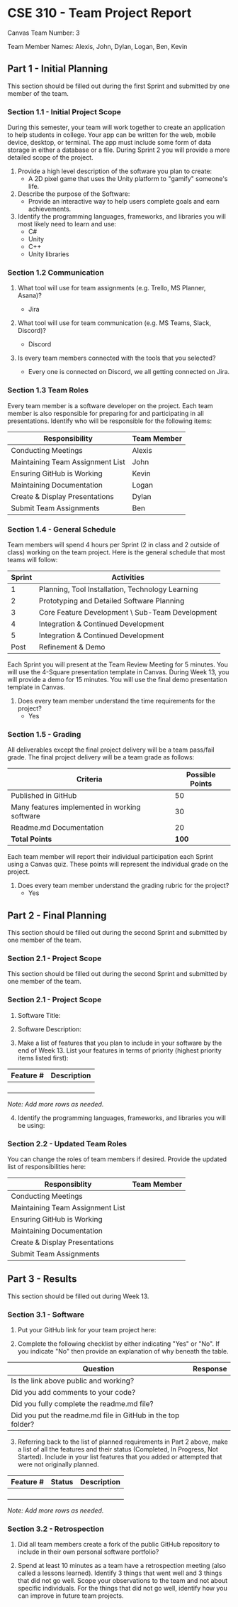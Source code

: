 # CSE 310 - Team Project Report

Canvas Team Number: 3

Team Member Names: Alexis, John, Dylan, Logan, Ben, Kevin

## Part 1 - Initial Planning

This section should be filled out during the first Sprint and submitted by one member of the team.

### Section 1.1 - Initial Project Scope

During this semester, your team will work together to create an application to help students in college.  Your app can be written for the web, mobile device, desktop, or terminal.  The app must include some form of data storage in either a database or a file.  During Sprint 2 you will provide a more detailed scope of the project. 

1. Provide a high level description of the software you plan to create:
    - A 2D pixel game that uses the Unity platform to "gamify" someone's life.
2. Describe the purpose of the Software:
    - Provide an interactive way to help users complete goals and earn achievements. 
3. Identify the programming languages, frameworks, and libraries you will most likely need to learn and use:
    - C#
    - Unity
    - C++
    - Unity libraries
### Section 1.2 Communication

1. What tool will use for team assignments (e.g. Trello, MS Planner, Asana)? 
    - Jira

2. What tool will use for team communication (e.g. MS Teams, Slack, Discord)? 
    - Discord

3. Is every team members connected with the tools that you selected?
    - Every one is connected on Discord, we all getting connected on Jira.
### Section 1.3 Team Roles

Every team member is a software developer on the project.  Each team member is also responsible for preparing for and participating in all presentations.  Identify who will be responsible for the following items:

|Responsibility                  |Team Member         |
|--------------------------------|--------------------|
|Conducting Meetings             | Alexis             |
|Maintaining Team Assignment List| John               |
|Ensuring GitHub is Working      | Kevin              |
|Maintaining Documentation       | Logan              |
|Create & Display Presentations  | Dylan              |
|Submit Team Assignments         | Ben                |

### Section 1.4 - General Schedule

Team members will spend 4 hours per Sprint (2 in class and 2 outside of class) working on the team project. Here is the general schedule that most teams will follow:

|Sprint|Activities                                      |
|------|------------------------------------------------|
|  1   |Planning, Tool Installation, Technology Learning|
|  2   |Prototyping and Detailed Software Planning      |
|  3   |Core Feature Development \ Sub-Team Development |
|  4   |Integration & Continued Development             |
|  5   |Integration & Continued Development             |
| Post |Refinement & Demo                               |

Each Sprint you will present at the Team Review Meeting for 5 minutes.  You will use the 4-Square presentation template in Canvas.  During Week 13, you will provide a demo for 15 minutes.  You will use the final demo presentation template in Canvas.

1. Does every team member understand the time requirements for the project?
    - Yes

### Section 1.5 - Grading

All deliverables except the final project delivery will be a team pass/fail grade.  The final project delivery will be a team grade as follows:

|Criteria                                     |Possible Points|
|---------------------------------------------|---------------|
|Published in GitHub                          |       50      |
|Many features implemented in working software|       30      |
|Readme.md Documentation                      |       20      |
|**Total Points**                             |    **100**    |

Each team member will report their individual participation each Sprint using a Canvas quiz.  These points will represent the individual grade on the project.

1. Does every team member understand the grading rubric for the project?
    - Yes
## Part 2 - Final Planning

This section should be filled out during the second Sprint and submitted by one member of the team.

### Section 2.1 - Project Scope

This section should be filled out during the second Sprint and submitted by one member of the team.

### Section 2.1 - Project Scope

1. Software Title:

2. Software Description:

3. Make a list of features that you plan to include in your software by the end of Week 13.  List your features in terms of priority (highest priority items listed first):

|Feature #|Description                                               |
|---------|----------------------------------------------------------|
|         |                                                          |
|         |                                                          |
|         |                                                          |
|         |                                                          |

_Note: Add more rows as needed._


4. Identify the programming languages, frameworks, and libraries you will be using:

### Section 2.2 - Updated Team Roles

You can change the roles of team members if desired.  Provide the updated list of responsibilities here:

|Responsiblity                   |Team Member         |
|--------------------------------|--------------------|
|Conducting Meetings             |                    |
|Maintaining Team Assignment List|                    |
|Ensuring GitHub is Working      |                    |
|Maintaining Documentation       |                    |
|Create & Display Presentations  |                    |
|Submit Team Assignments         |                    |

## Part 3 - Results

This section should be filled out during Week 13.

### Section 3.1 - Software

1. Put your GitHub link for your team project here: 

2. Complete the following checklist by either indicating "Yes" or "No".  If you indicate "No" then provide an explanation of why beneath the table.

|Question                                                    |Response|
|------------------------------------------------------------|--------|
|Is the link above public and working?                       |        |
|Did you add comments to your code?                          |        |
|Did you fully complete the readme.md file?                  |        |
|Did you put the readme.md file in GitHub in the top folder? |        |

3. Referring back to the list of planned requirements in Part 2 above, make a list of all the features and their status (Completed, In Progress, Not Started).  Include in your list features that you added or attempted that were not originally planned.

|Feature #|Status     |Description                                               |
|---------|-----------|----------------------------------------------------------|
|         |           |                                                          |
|         |           |                                                          |
|         |           |                                                          |
|         |           |                                                          |

_Note: Add more rows as needed._

### Section 3.2 - Retrospection

1. Did all team members create a fork of the public GitHub repository to include in their own personal software portfolio?

2. Spend at least 10 minutes as a team have a retrospection meeting (also called a lessons learned).  Identify 3 things that went well and 3 things that did not go well.  Scope your observations to the team and not about specific individuals.  For the things that did not go well, identify how you can improve in future team projects.

